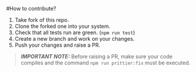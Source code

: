 #How to contribute?

1. Take fork of this repo.
2. Clone the forked one into your system.
3. Check that all tests run are green. (`npm run test`)
3. Create a new branch and work on your changes.
4. Push your changes and raise a PR.

> **_IMPORTANT NOTE:_** Before raising a PR, make sure your code compiles and the command `npm run prittier:fix` must be executed.
